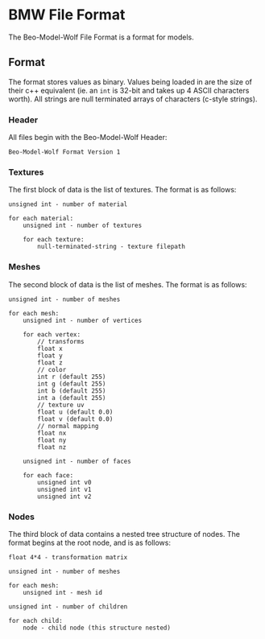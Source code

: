# BMW File Format

The Beo-Model-Wolf File Format is a format for models.

## Format
The format stores values as binary. Values being loaded in are the size of their c++ equivalent (ie. an `int` is 32-bit and takes up 4 ASCII characters worth). All strings are null terminated arrays of characters (c-style strings).

### Header 
All files begin with the Beo-Model-Wolf Header:
```
Beo-Model-Wolf Format Version 1
```

### Textures
The first block of data is the list of textures. The format is as follows:
```
unsigned int - number of material

for each material:
	unsigned int - number of textures
	
	for each texture:
		null-terminated-string - texture filepath
```

### Meshes
The second block of data is the list of meshes. The format is as follows:
```
unsigned int - number of meshes

for each mesh:
	unsigned int - number of vertices
	
	for each vertex:
		// transforms
		float x
		float y
		float z
		// color
		int r (default 255)
		int g (default 255)
		int b (default 255)
		int a (default 255)
		// texture uv
		float u (default 0.0)
		float v (default 0.0)
		// normal mapping
		float nx
		float ny
		float nz
		
	unsigned int - number of faces
	
	for each face:
		unsigned int v0
		unsigned int v1
		unsigned int v2
```

### Nodes
The third block of data contains a nested tree structure of nodes. The format begins at the root node, and is as follows:
```
float 4*4 - transformation matrix

unsigned int - number of meshes

for each mesh:
	unsigned int - mesh id
	
unsigned int - number of children

for each child:
	node - child node (this structure nested)
```

